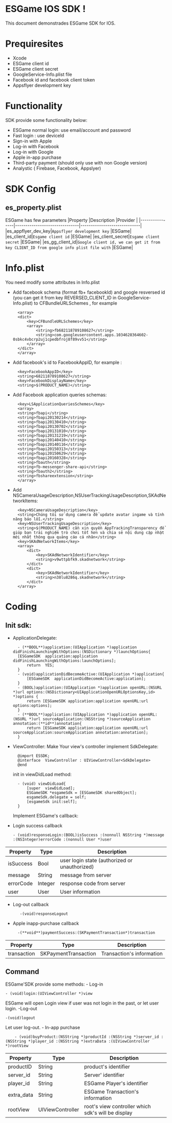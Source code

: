 

# ESGame IOS SDK !

This document demonstrades ESGame SDK for IOS.


# Prequiresites

- Xcode
- ESGame client id
- ESGame client secret
- GoogleService-Info.plist file
- Facebook id and facebook client token
- Appsflyer development key
# Functionality
SDK provide some functionality below:
- ESGame normal login: use email/account and password
- Fast login : use deviceId 
- Sign-in with Apple
- Log-in with Facebook
- Log-in with Google
- Apple in-app purchase
- Third-party payment (should only use with non Google version)
- Analystic ( Firebase, Facebook, Appslyer)

# SDK Config

## es_property.plist
ESGame has few parameters
|Property               |Description                          |Provider                         |
|----------------|-------------------------------|-----------------------------|
|es_appflyer_dev_key|`Appsflyer development key`            |ESGame|
|es_client_id|`Esgame client id`            |ESGame|
|es_client_secret|`Esgame client secret`            |ESGame|
|es_gg_client_id|`Google client id, we can get it from key CLIENT_ID from google info plist file with`            |ESGame|

# Info.plist
You need modify some attributes in Info.plist

- Add facebook schema (format fb+ facebookId) and google resversed id (you can get it from key REVERSED_CLIENT_ID in GoogleService-Info.plist) to  CFBundleURLSchemes , for example
		
		<array>
		<dict>
			<key>CFBundleURLSchemes</key>
			<array>
				<string>fb682118789108627</string>
				<string>com.googleusercontent.apps.1034628364602-0sbkc4vbcrp2uj1cpedbfroj8f89vv51</string>
			</array>
		</dict>
		</array>

- Add facebook's id to FacebookAppID, for example :

		<key>FacebookAppID</key>
		<string>682118789108627</string>
		<key>FacebookDisplayName</key>
		<string>$(PRODUCT_NAME)</string>
- Add Facebook application queries schemas:

		<key>LSApplicationQueriesSchemes</key>
		<array>
		<string>fbapi</string>
		<string>fbapi20130214</string>
		<string>fbapi20130410</string>
		<string>fbapi20130702</string>
		<string>fbapi20131010</string>
		<string>fbapi20131219</string>
		<string>fbapi20140410</string>
		<string>fbapi20140116</string>
		<string>fbapi20150313</string>
		<string>fbapi20150629</string>
		<string>fbapi20160328</string>
		<string>fbauth</string>
		<string>fb-messenger-share-api</string>
		<string>fbauth2</string>
		<string>fbshareextension</string>
		</array>
- Add NSCameraUsageDescription,NSUserTrackingUsageDescription,SKAdNetworkItems:
	
		<key>NSCameraUsageDescription</key>
		<string>Chúng tôi sử dụng camera để update avatar ingame và tính năng báo lỗi.</string>
		<key>NSUserTrackingUsageDescription</key>
		<string>$(PRODUCT_NAME) cần xin quyền AppTrackingTransparency để giúp bạn trải nghiệm trò chơi tốt hơn và chia sẻ nội dung cập nhật mới nhất thông qua quảng cáo cá nhân</string>
		<key>SKAdNetworkItems</key>
		<array>
			<dict>
				<key>SKAdNetworkIdentifier</key>
				<string>v9wttpbfk9.skadnetwork</string>
			</dict>
			<dict>
				<key>SKAdNetworkIdentifier</key>
				<string>n38lu8286q.skadnetwork</string>
			</dict>
		</array>

# Coding
## Init sdk:
- ApplicationDelegate:

	    - (**BOOL**)application:(UIApplication *)application didFinishLaunchingWithOptions:(NSDictionary *)launchOptions{
		[ESGameSDK  application:application 		didFinishLaunchingWithOptions:launchOptions];
			return  YES;
		}
		- (void)applicationDidBecomeActive:(UIApplication *)application{
			[ESGameSDK  applicationDidBecomeActive:application];
		}
		- (BOOL)application:(UIApplication *)application openURL:(NSURL *)url options:(NSDictionary<UIApplicationOpenURLOptionsKey,id> *)options {
			return [ESGameSDK application:application openURL:url options:options];
		}
		- (**BOOL**)application:(UIApplication *)application openURL:(NSURL *)url sourceApplication:(NSString *)sourceApplication annotation:(**id**)annotation{
			return [ESGameSDK application:application openURL:url sourceApplication:sourceApplication annotation:annotation];
		}
- ViewController: 
	Make Your view's controller implement SdkDelegate:

		@import ESSDK;
		@interface  ViewController : UIViewController<SdkDelegate>
		@end
	
	init in viewDidLoad method:

		- (void) viewDidLoad{
			[super  viewDidLoad];
			ESGameSDK *esgameSdk = [ESGameSDK sharedObject];
			esgameSdk.delegate = self;
			[esgameSdk init:self];
		}	

	Implement ESGame's callback:


- Login success callback

	  - (void)responseLogin:(BOOL)isSuccess :(nonnull NSString *)message :(NSInteger)errorCode :(nonnull User *)user 
|Property               |Type                          |Description                         |
|----------------|-------------------------------|-----------------------------|
|isSuccess|Bool            |user login state (authorized or unauthorized)|
|message|String            |message from server|
|errorCode|Integer            |response code from server|
|user|User            |User information|

- Log-out callback
	
		 -(void)responseLogout

- Apple inapp-purchase  callback

		-(**void**)paymentSuccess:(SKPaymentTransaction*)transaction
|Property               |Type                          |Description                         |
|----------------|-------------------------------|-----------------------------|
|transaction|SKPaymentTransaction            |Transaction's information|


## Command

ESGame'SDK provide some methods:
	- Log-in
	
	- (void)login:(UIViewController *)view
ESGame will open Login view if user was not login in the past, or let user login.
	-Log-out
	
	-(void)logout
Let user log-out.
	- In-app purchase

		- (void)buyProduct:(NSString *)productId :(NSString *)server_id :(NSString *)player_id :(NSString *)extraData :(UIViewController *)rootView

|Property               |Type                          |Description                         |
|----------------|-------------------------------|-----------------------------|
|productID|String            |product's identifier|
|server_id|String            |Server' identifier|
|player_id|String            |ESGame Player's identifier|
|extra_data|String            |ESGame Transaction's information|
|rootView|UIViewController            |root's view controller which sdk's will be display|


  
